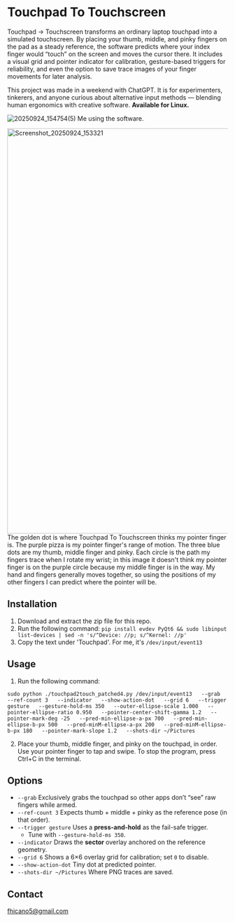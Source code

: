 # Touchpad To Touchscreen

Touchpad → Touchscreen transforms an ordinary laptop touchpad into a simulated touchscreen. By placing your thumb, middle, and pinky fingers on the pad as a steady reference, the software predicts where your index finger would “touch” on the screen and moves the cursor there. It includes a visual grid and pointer indicator for calibration, gesture-based triggers for reliability, and even the option to save trace images of your finger movements for later analysis.

This project was made in a weekend with ChatGPT. It is for experimenters, tinkerers, and anyone curious about alternative input methods — blending human ergonomics with creative software. **Available for Linux.**

![20250924_154754(5)](https://github.com/user-attachments/assets/33969678-afaf-4863-978a-7c70951208f1)
Me using the software.

<img width="1409" height="924" alt="Screenshot_20250924_153321" src="https://github.com/user-attachments/assets/c434553e-4324-4a3c-92a2-10784e04f805" />
The golden dot is where Touchpad To Touchscreen thinks my pointer finger is. The purple pizza is my pointer finger's range of motion. The three blue dots are my thumb, middle finger and pinky. Each circle is the path my fingers trace when I rotate my wrist; in this image it doesn't think my pointer finger is on the purple circle because my middle finger is in the way. My hand and fingers generally moves together, so using the positions of my other fingers I can predict where the pointer will be.

## Installation

1. Download and extract the zip file for this repo.
2. Run the following command: `pip install evdev PyQt6 && sudo libinput list-devices | sed -n 's/^Device: //p; s/^Kernel: //p'`
3. Copy the text under 'Touchpad'. For me, it's `/dev/input/event13`

## Usage

1. Run the following command:
```
sudo python ./touchpad2touch_patched4.py /dev/input/event13   --grab   --ref-count 3   --indicator   --show-action-dot   --grid 6   --trigger gesture   --gesture-hold-ms 350   --outer-ellipse-scale 1.000   --pointer-ellipse-ratio 0.950   --pointer-center-shift-gamma 1.2   --pointer-mark-deg -25   --pred-min-ellipse-a-px 700   --pred-min-ellipse-b-px 500   --pred-minM-ellipse-a-px 200   --pred-minM-ellipse-b-px 180   --pointer-mark-slope 1.2   --shots-dir ~/Pictures
```
2. Place your thumb, middle finger, and pinky on the touchpad, in order. Use your pointer finger to tap and swipe. To stop the program, press Ctrl+C in the terminal.

## Options

- `--grab` Exclusively grabs the touchpad so other apps don’t “see” raw fingers while armed.
- `--ref-count 3` Expects thumb + middle + pinky as the reference pose (in that order).
- `--trigger gesture` Uses a **press-and-hold** as the fail-safe trigger.  
  - Tune with `--gesture-hold-ms 350`.
- `--indicator` Draws the **sector** overlay anchored on the reference geometry.
- `--grid 6` Shows a 6×6 overlay grid for calibration; set `0` to disable.
- `--show-action-dot` Tiny dot at predicted pointer.
- `--shots-dir ~/Pictures` Where PNG traces are saved.

## Contact
fhicano5@gmail.com

